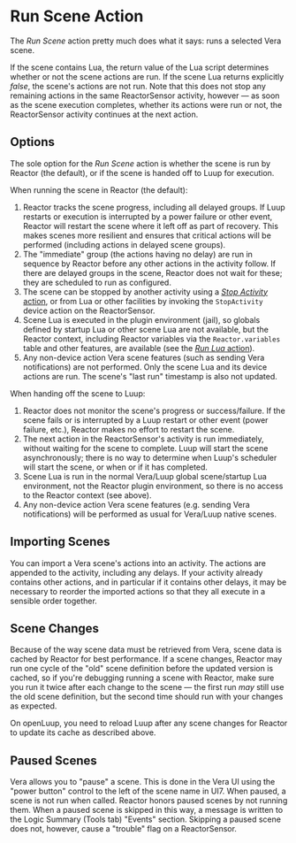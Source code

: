 # Run Scene Action

The _Run Scene_ action pretty much does what it says: runs a selected Vera scene.

If the scene contains Lua, the return value of the Lua script determines whether or not the scene actions are run. If the scene Lua returns explicitly *false*, the scene's actions are not run. Note that this does not stop any remaining actions in the same ReactorSensor activity, however &mdash; as soon as the scene execution completes, whether its actions were run or not, the ReactorSensor activity continues at the next action.

## Options

The sole option for the _Run Scene_ action is whether the scene is run by Reactor (the default), or if the scene is handed off to Luup for execution.

When running the scene in Reactor (the default):

1. Reactor tracks the scene progress, including all delayed groups. If Luup restarts or execution is interrupted by a power failure or other event, Reactor will restart the scene where it left off as part of recovery. This makes scenes more resilient and ensures that critical actions will be performed (including actions in delayed scene groups).
1. The "immediate" group (the actions having no delay) are run in sequence by Reactor before any other actions in the activity follow. If there are delayed groups in the scene, Reactor does not wait for these; they are scheduled to run as configured.
1. The scene can be stopped by another activity using a [_Stop Activity_ action](Stop-Activity-Action.md), or from Lua or other facilities by invoking the `StopActivity` device action on the ReactorSensor.
1. Scene Lua is executed in the plugin environment (jail), so globals defined by startup Lua or other scene Lua are not available, but the Reactor context, including Reactor variables via the `Reactor.variables` table and other features, are available (see the [_Run Lua_ action](Run-Lua-Action#reactor-context)).
1. Any non-device action Vera scene features (such as sending Vera notifications) are not performed. Only the scene Lua and its device actions are run. The scene's "last run" timestamp is also not updated.

When handing off the scene to Luup:

1. Reactor does not monitor the scene's progress or success/failure. If the scene fails or is interrupted by a Luup restart or other event (power failure, etc.), Reactor makes no effort to restart the scene.
1. The next action in the ReactorSensor's activity is run immediately, without waiting for the scene to complete. Luup will start the scene asynchronously; there is no way to determine when Luup's scheduler will start the scene, or when or if it has completed.
1. Scene Lua is run in the normal Vera/Luup global scene/startup Lua environment, not the Reactor plugin environment, so there is no access to the Reactor context (see above).
1. Any non-device action Vera scene features (e.g. sending Vera notifications) will be performed as usual for Vera/Luup native scenes.

## Importing Scenes

You can import a Vera scene's actions into an activity. The actions are appended to the activity, including any delays. If your activity already contains other actions, and in particular if it contains other delays, it may be necessary to reorder the imported actions so that they all execute in a sensible order together.

## Scene Changes

Because of the way scene data must be retrieved from Vera, scene data is cached by Reactor for best performance. If a scene changes, Reactor may run one cycle of the "old" scene definition before the updated version is cached, so if you're debugging running a scene with Reactor, make sure you run it twice after each change to the scene &mdash; the first run *may* still use the old scene definition, but the second time should run with your changes as expected.

On openLuup, you need to reload Luup after any scene changes for Reactor to update its cache as described above.

## Paused Scenes

Vera allows you to "pause" a scene. This is done in the Vera UI using the "power button" control to the left of the scene name in UI7. When paused, a scene is not run when called. Reactor honors paused scenes by not running them. When a paused scene is skipped in this way, a message is written to the Logic Summary (Tools tab) "Events" section. Skipping a paused scene does not, however, cause a "trouble" flag on a ReactorSensor.
